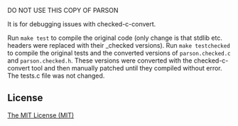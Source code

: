 DO NOT USE THIS COPY OF PARSON

It is for debugging issues with checked-c-convert.

Run `make test` to compile the original code (only change is that stdlib etc. headers were replaced with their _checked versions).
Run `make testchecked` to compile the original tests and the converted versions of `parson.checked.c` and `parson.checked.h`. These versions were converted with the checked-c-convert tool and then manually patched until they compiled without error. The tests.c file was not changed.

    
## License
[The MIT License (MIT)](http://opensource.org/licenses/mit-license.php)
